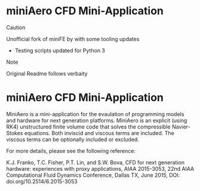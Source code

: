 # miniAero CFD Mini-Application

> [!CAUTION]
> Unofficial fork of miniFE by with some tooling updates

* Testing scripts updated for Python 3

> [!NOTE]  
> Original Readme follows verbaity

# miniAero CFD Mini-Application

MiniAero is a mini-application for the evaulation of programming models and hardware for next generation platforms. MiniAero is an explicit (using RK4) unstructured finite volume code that solves the compressible Navier-Stokes equations. Both inviscid and viscous terms are included. The viscous terms can be optionally included or excluded.

For more details, please see the following reference:

K.J. Franko, T.C. Fisher, P.T. Lin, and S.W. Bova, CFD for next generation hardware: experiences with proxy applications, AIAA 2015-3053, 22nd AIAA Computational Fluid Dynamics Conference, Dallas TX, June 2015, DOI: doi.org/10.2514/6.2015-3053
